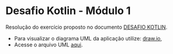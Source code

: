 # Desafio Kotlin - Módulo 1

Resolução do exercício proposto no documento [DESAFIO KOTLIN](https://github.com/rodrigofelipejr/DH-Aula13-DesafioKotlin/blob/feature/refactoring/file/AULA%2013%20-%20DESAFIO%20KOTLIN%20-%20EXERC%C3%8DCIO.docx.pdf). 

- Para visualizar o diagrama UML da aplicação utilize:  [draw.io](https://www.draw.io/), 
- Acesse o arquivo UML [aqui](https://github.com/rodrigofelipejr/DH-Aula13-DesafioKotlin/tree/feature/refactoring/uml).